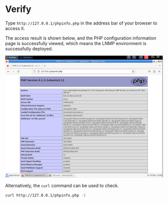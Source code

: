 # Verify

Type `http://127.0.0.1/phpinfo.php` in the address bar of your browser to access it.

The access result is shown below, and the PHP configuration information page is successfully viewed, which means the LNMP environment is successfully deployed.

![lab-linux-deploy-lnmp-7-1](assets/lab-linux-deploy-lnmp-7-1.png)

Alternatively, the `curl` command can be used to check.

```bash
curl http://127.0.0.1/phpinfo.php -I
```
